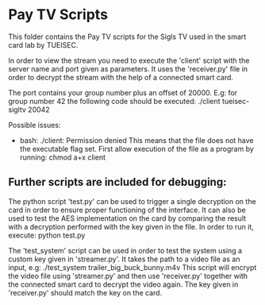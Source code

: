 Pay TV Scripts
==============

This folder contains the Pay TV scripts for the Sigls TV used in the smart card
lab by TUEISEC.

In order to view the stream you need to execute the 'client' script with the
server name and port given as parameters. It uses the 'receiver.py' file in
order to decrypt the stream with the help of a connected smart card.

The port contains your group number plus an offset of 20000.
E.g: for group number 42 the following code should be executed:
    ./client tueisec-sigltv 20042

Possible issues:
* bash: ./client: Permission denied
    This means that the file does not have the executable flag set. First allow
    execution of the file as a program by running:
        chmod a+x client


Further scripts are included for debugging:
-------------------------------------------

The python script 'test.py' can be used to trigger a single decryption on the
card in order to ensure proper functioning of the interface. It can also be used
to test the AES implementation on the card by comparing the result with a
decryption performed with the key given in the file.
In order to run it, execute:
    python test.py


The 'test_system' script can be used in order to test the system using a custom
key given in 'streamer.py'. It takes the path to a video file as an input, e.g:
    ./test_system trailer_big_buck_bunny.m4v 
This script will encrypt the video file using 'streamer.py' and then use
'receiver.py' together with the connected smart card to decrypt the video again.
The key given in 'receiver.py' should match the key on the card.
